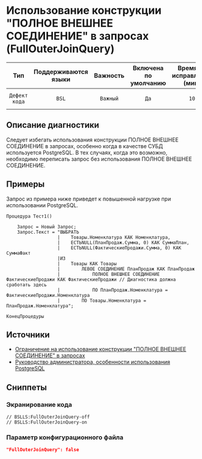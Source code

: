 # Использование конструкции "ПОЛНОЕ ВНЕШНЕЕ СОЕДИНЕНИЕ" в запросах (FullOuterJoinQuery)

 Тип | Поддерживаются<br>языки | Важность | Включена<br>по умолчанию | Время на<br>исправление (мин) | Тэги 
 :-: | :-: | :-: | :-: | :-: | :-: 
 `Дефект кода` | `BSL` | `Важный` | `Да` | `10` | `sql`<br>`standard`<br>`performance` 

<!-- Блоки выше заполняются автоматически, не трогать -->
## Описание диагностики
<!-- Описание диагностики заполняется вручную. Необходимо понятным языком описать смысл и схему работу -->
Следует избегать использования конструкции ПОЛНОЕ ВНЕШНЕЕ СОЕДИНЕНИЕ в запросах, особенно когда в качестве СУБД используется PostgreSQL. В тех случаях, когда это возможно, необходимо переписать запрос без использования ПОЛНОЕ ВНЕШНЕЕ СОЕДИНЕНИЕ.
## Примеры
<!-- В данном разделе приводятся примеры, на которые диагностика срабатывает, а также можно привести пример, как можно исправить ситуацию -->
Запрос из примера ниже приведет к повышенной нагрузке при использовании PostgreSQL.
```
Процедура Тест1()

    Запрос = Новый Запрос;
    Запрос.Текст = "ВЫБРАТЬ
                   |    Товары.Номенклатура КАК Номенклатура,
                   |    ЕСТЬNULL(ПланПродаж.Сумма, 0) КАК СуммаПлан,
                   |    ЕСТЬNULL(ФактическиеПродажи.Сумма, 0) КАК СуммаФакт
                   |ИЗ
                   |    Товары КАК Товары
                   |        ЛЕВОЕ СОЕДИНЕНИЕ ПланПродаж КАК ПланПродаж
                   |            ПОЛНОЕ ВНЕШНЕЕ СОЕДИНЕНИЕ ФактическиеПродажи КАК ФактическиеПродажи // Диагностика должна сработать здесь
                   |            ПО ПланПродаж.Номенклатура = ФактическиеПродажи.Номенклатура
                   |        ПО Товары.Номенклатура = ПланПродаж.Номенклатура";

КонецПроцедуры
```
## Источники
<!-- Необходимо указывать ссылки на все источники, из которых почерпнута информация для создания диагностики -->

* [Ограничение на использование конструкции "ПОЛНОЕ ВНЕШНЕЕ СОЕДИНЕНИЕ" в запросах](https://its.1c.ru/db/v8std#content:435:hdoc)
* [Руководство администратора, особенности использования PostgreSQL](https://its.1c.ru/db/metod8dev#content:1556:hdoc)

## Сниппеты

<!-- Блоки ниже заполняются автоматически, не трогать -->
### Экранирование кода

```bsl
// BSLLS:FullOuterJoinQuery-off
// BSLLS:FullOuterJoinQuery-on
```

### Параметр конфигурационного файла

```json
"FullOuterJoinQuery": false
```
